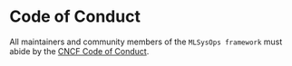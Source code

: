# Code of Conduct

All maintainers and community members of the `MLSysOps framework` must abide by
the [CNCF Code of
Conduct](https://github.com/cncf/foundation/blob/main/code-of-conduct.md).
